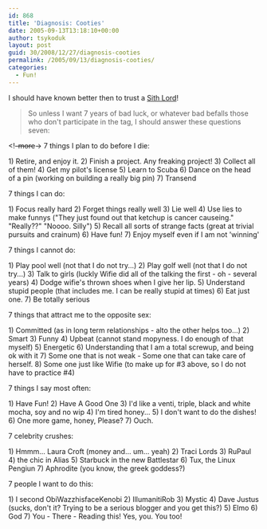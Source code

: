 ```yaml
---
id: 868
title: 'Diagnosis: Cooties'
date: 2005-09-13T13:18:10+00:00
author: tsykoduk
layout: post
guid: 30/2008/12/27/diagnosis-cooties
permalink: /2005/09/13/diagnosis-cooties/
categories:
  - Fun!
---
```

<p>I should have known better then to trust a <a href="http://welcomesithlords.blogspot.com/2005/09/diagnosis-cooties.html">Sith Lord</a>!</p>


<blockquote>So unless I want 7 years of bad luck, or whatever bad befalls those who don't participate in the tag, I should answer these questions seven:</blockquote>

<p>&lt;!<del>-more</del>-&gt;
7 things I plan to do before I die:</p>


<p>1) Retire, and enjoy it.
2) Finish a project. Any freaking project!
3) Collect all of them!
4) Get my pilot's license
5) Learn to Scuba
6) Dance on the head of a pin (working on building a really big pin)
7) Transend</p>


<p>7 things I can do:</p>


<p>1) Focus really hard
2) Forget things really well
3) Lie well
4) Use lies to make funnys ("They just found out that ketchup is cancer causeing." "Really??" "Noooo. Silly")
5) Recall all sorts of strange facts (great at trivial pursuits and crainum)
6) Have fun!
7) Enjoy myself even if I am not 'winning'</p>


<p>7 things I cannot do:</p>


<p>1) Play pool well (not that I do not try...)
2) Play golf well (not that I do not try...)
3) Talk to girls (luckly Wifie did all of the talking the first - oh - several years)
4) Dodge wifie's thrown shoes when I give her lip.
5) Understand stupid people (that includes me. I can be really stupid at times)
6) Eat just one.
7) Be totally serious</p>


<p>7 things that attract me to the opposite sex:</p>


<p>1) Committed (as in long term relationships - alto the other helps too...)
2) Smart
3) Funny
4) Upbeat (cannot stand mopyness. I do enough of that myself)
5) Energetic
6) Understanding that I am a total screwup, and being ok with it
7) Some one that is not weak - Some one that can take care of herself.
8) Some one just like Wifie (to make up for #3 above, so I do not have to practice #4)</p>


<p>7 things I say most often:</p>


<p>1) Have Fun!
2) Have A Good One
3) I'd like a venti, triple, black and white mocha, soy and no wip
4) I'm tired honey...
5) I don't want to do the dishes!
6) One more game, honey, Please?
7) Ouch.</p>


<p>7 celebrity crushes:</p>


<p>1) Hmmm... Laura Croft (money and... um... yeah)
2) Traci Lords
3) RuPaul
4) the chic in Alias
5) Starbuck in the new Battlestar
6) Tux, the Linux Pengiun
7) Aphrodite (you know, the greek goddess?)</p>


<p>7 people I want to do this:</p>


<p>1) I second ObiWazzhisfaceKenobi
2) IllumanitiRob
3) Mystic
4) Dave Justus (sucks, don't it? Trying to be a serious blogger and you get this?)
5) Elmo
6) God
7) You - There - Reading this! Yes, you. You too!</p>